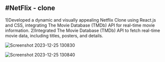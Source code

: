 #NetFlix - clone
-------------------------------
1)Developed a dynamic and visually appealing Netflix Clone using React.js and CSS, integrating The Movie Database (TMDb) API for real-time movie information.
2)Integrated The Movie Database (TMDb) API to fetch real-time movie data, including titles, posters, and details.


![Screenshot 2023-12-25 130830](https://github.com/mishal-22/netflix-clone-reactapp/assets/107937088/c95e3540-4dff-4e14-87f7-af87a086e860)


![Screenshot 2023-12-25 130840](https://github.com/mishal-22/netflix-clone-reactapp/assets/107937088/1d9ef66d-7450-42e1-944e-805b0e075971)
